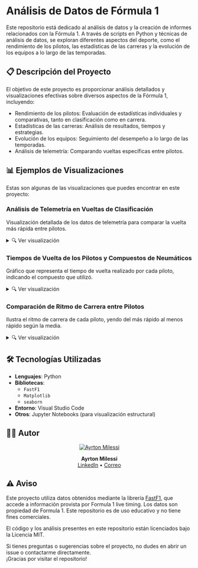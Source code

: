 # Análisis de Datos de Fórmula 1
Este repositorio está dedicado al análisis de datos y la creación de informes relacionados con la Fórmula 1. A través de scripts en Python y técnicas de análisis de datos, se exploran diferentes aspectos del deporte, como el rendimiento de los pilotos, las estadísticas de las carreras y la evolución de los equipos a lo largo de las temporadas.

## 📋 Descripción del Proyecto
El objetivo de este proyecto es proporcionar análisis detallados y visualizaciones efectivas sobre diversos aspectos de la Fórmula 1, incluyendo:

* Rendimiento de los pilotos: Evaluación de estadísticas individuales y comparativas, tanto en clasificación como en carrera.
* Estadísticas de las carreras: Análisis de resultados, tiempos y estrategias.
* Evolución de los equipos: Seguimiento del desempeño a lo largo de las temporadas.
* Análisis de telemetría: Comparando vueltas específicas entre pilotos.

## 📊 Ejemplos de Visualizaciones
Estas son algunas de las visualizaciones que puedes encontrar en este proyecto:

### Análisis de Telemetría en Vueltas de Clasificación
Visualización detallada de los datos de telemetría para comparar la vuelta más rápida entre pilotos.

<details>
<summary>🔍 Ver visualización</summary>

![Análisis de Telemetría](Temporada%202025/07_IMOLA/graphics/qualy/PIA_VER_telemetria.png)

</details>

### Tiempos de Vuelta de los Pilotos y Compuestos de Neumáticos
Gráfico que representa el tiempo de vuelta realizado por cada piloto, indicando el compuesto que utilizó.

<details>
<summary>🔍 Ver visualización</summary>

![Tiempos de Vuelta](Temporada%202024/18_SINGAPORE/graphics/race/Lap_time_distribution_drivers.png)

</details>

### Comparación de Ritmo de Carrera entre Pilotos
Ilustra el ritmo de carrera de cada piloto, yendo del más rápido al menos rápido según la media.

<details>
<summary>🔍 Ver visualización</summary>

![Ritmo de Carrera](Temporada%202025/06_MIAMI/graphics/race/ritmo_carrera_ordenados_media.png)

</details>

## 🛠️ Tecnologías Utilizadas
- **Lenguajes**: Python
- **Bibliotecas**:
    - `FastF1`
    - `Matplotlib`
    - `seaborn`
- **Entorno**: Visual Studio Code
- **Otros**: Jupyter Notebooks (para visualización estructural)

## 👨‍💻 Autor
<p align="center">
  <a href="https://www.linkedin.com/in/ayrton-milessi-90ab91327/">
    <img src="https://avatars.githubusercontent.com/u/141248568?s=100" width="100" alt="Ayrton Milessi"/>
  </a>
</p>
<p align="center">
  <strong>Ayrton Milessi</strong>  
  <br>
  <a href="https://www.linkedin.com/in/ayrton-milessi-90ab91327/">LinkedIn</a> • <a href="mailto:ayrton4210@gmail.com">Correo</a>
</p>

## ⚠️ Aviso
Este proyecto utiliza datos obtenidos mediante la librería [FastF1](https://github.com/theOehrly/Fast-F1), que accede a información provista por Formula 1 live timing. Los datos son propiedad de Formula 1. Este repositorio es de uso educativo y no tiene fines comerciales.

El código y los análisis presentes en este repositorio están licenciados bajo la Licencia MIT.

Si tienes preguntas o sugerencias sobre el proyecto, no dudes en abrir un issue o contactarme directamente.  
¡Gracias por visitar el repositorio!
